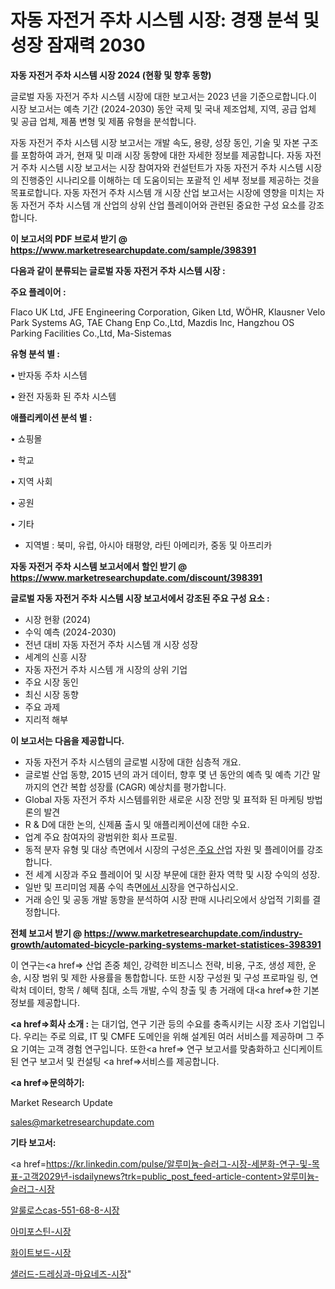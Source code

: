 # 자동 자전거 주차 시스템 시장: 경쟁 분석 및 성장 잠재력 2030

<strong>자동 자전거 주차 시스템 시장 2024 (현황 및 향후 동향)</strong>

글로벌 자동 자전거 주차 시스템 시장에 대한 보고서는 2023 년을 기준으로합니다.이 시장 보고서는 예측 기간 (2024-2030) 동안 국제 및 국내 제조업체, 지역, 공급 업체 및 공급 업체, 제품 변형 및 제품 유형을 분석합니다.

자동 자전거 주차 시스템 시장 보고서는 개발 속도, 용량, 성장 동인, 기술 및 자본 구조를 포함하여 과거, 현재 및 미래 시장 동향에 대한 자세한 정보를 제공합니다. 자동 자전거 주차 시스템 시장 보고서는 시장 참여자와 컨설턴트가 자동 자전거 주차 시스템 시장의 진행중인 시나리오를 이해하는 데 도움이되는 포괄적 인 세부 정보를 제공하는 것을 목표로합니다. 자동 자전거 주차 시스템 개 시장 산업 보고서는 시장에 영향을 미치는 자동 자전거 주차 시스템 개 산업의 상위 산업 플레이어와 관련된 중요한 구성 요소를 강조합니다.



<strong>이 보고서의 PDF 브로셔 받기 @ <a href=https://www.marketresearchupdate.com/sample/398391>https://www.marketresearchupdate.com/sample/398391</a></strong>



<strong>다음과 같이 분류되는 글로벌 자동 자전거 주차 시스템 시장 :</strong>



<strong>주요 플레이어 :</strong>

Flaco UK Ltd, JFE Engineering Corporation, Giken Ltd, WÖHR, Klausner Velo Park Systems AG, TAE Chang Enp Co.,Ltd, Mazdis Inc, Hangzhou OS Parking Facilities Co.,Ltd, Ma-Sistemas



<strong>유형 분석 별 :</strong>

• 반자동 주차 시스템

• 완전 자동화 된 주차 시스템



<strong>애플리케이션 분석 별 :</strong>

• 쇼핑몰

• 학교

• 지역 사회

• 공원

• 기타

<ul>
  <li>지역별 : 북미, 유럽, 아시아 태평양, 라틴 아메리카, 중동 및 아프리카</li>
</ul>


<strong>자동 자전거 주차 시스템 보고서에서 할인 받기 @ <a href=https://www.marketresearchupdate.com/discount/398391>https://www.marketresearchupdate.com/discount/398391</a></strong>



<strong>글로벌 자동 자전거 주차 시스템 시장 보고서에서 강조된 주요 구성 요소 :</strong>
<ul>
  <li>시장 현황 (2024)</li>
  <li>수익 예측 (2024-2030)</li>
  <li>전년 대비 자동 자전거 주차 시스템 개 시장 성장</li>
  <li>세계의 신흥 시장</li>
  <li>자동 자전거 주차 시스템 개 시장의 상위 기업</li>
  <li>주요 시장 동인</li>
  <li>최신 시장 동향</li>
  <li>주요 과제</li>
  <li>지리적 해부</li>
</ul>


<strong>이 보고서는 다음을 제공합니다.</strong>
<ul>
  <li>자동 자전거 주차 시스템의 글로벌 시장에 대한 심층적 개요.</li>
  <li>글로벌 산업 동향, 2015 년의 과거 데이터, 향후 몇 년 동안의 예측 및 예측 기간 말까지의 연간 복합 성장률 (CAGR) 예상치를 평가합니다.</li>
  <li>Global 자동 자전거 주차 시스템를위한 새로운 시장 전망 및 표적화 된 마케팅 방법론의 발견</li>
  <li>R &amp; D에 대한 논의, 신제품 출시 및 애플리케이션에 대한 수요.</li>
  <li>업계 주요 참여자의 광범위한 회사 프로필.</li>
  <li>동적 분자 유형 및 대상 측면에서 시장의 구성은<a href=> 주요 산</a>업 자원 및 플레이어를 강조합니다.</li>
  <li>전 세계 시장과 주요 플레이어 및 시장 부문에 대한 환자 역학 및 시장 수익의 성장.</li>
  <li>일반 및 프리미엄 제품 수익 측면<a href=>에서 시</a>장을 연구하십시오.</li>
  <li>거래 승인 및 공동 개발 동향을 분석하여 시장 판매 시나리오에서 상업적 기회를 결정합니다.</li>
</ul>



<strong>전체 보고서 받기 @ <a href=https://www.marketresearchupdate.com/industry-growth/automated-bicycle-parking-systems-market-statistices-398391>https://www.marketresearchupdate.com/industry-growth/automated-bicycle-parking-systems-market-statistices-398391</a></strong>

이 연구는<a href=> 산업 존중</a> 체인, 강력한 비즈니스 전략, 비용, 구조, 생성 제한, 운송, 시장 범위 및 제한 사용률을 통합합니다. 또한 시장 구성원 및 구성 프로파일 링, 연락처 데이터, 항목 / 혜택 침대, 소득 개발, 수익 창출 및 총 거래에 대<a href=>한 기본 </a>정보를 제공합니다.



<strong><a href=>회사 소</a>개 :</strong>
는 대기업, 연구 기관 등의 수요를 충족시키는 시장 조사 기업입니다. 우리는 주로 의료, IT 및 CMFE 도메인을 위해 설계된 여러 서비스를 제공하며 그 주요 기여는 고객 경험 연구입니다. 또한<a href=> 연구 보</a>고서를 맞춤화하고 신디케이트 된 연구 보고서 및 컨설팅 <a href=>서비스</a>를 제공합니다.



<strong><a href=>문의하기:</a></strong>

Market Research Update

sales@marketresearchupdate.com



<strong>기타 보고서:</strong>

<a href=https://kr.linkedin.com/pulse/알루미늄-슬러그-시장-세분화-연구-및-목표-고객2029년-isdailynews?trk=public_post_feed-article-content>알루미늄-슬러그-시장</a>

<a href=https://www.linkedin.com/pulse/알룰로스cas-551-68-8-시장-경쟁-분석-및-성장-잠재력-2029/>알룰로스cas-551-68-8-시장</a>

<a href=https://www.linkedin.com/pulse/아미포스틴-시장-세분화-연구-및-목표-고객2029년-consumer-connection-chronicles-24--e9zbf/>아미포스틴-시장</a>

<a href=https://www.linkedin.com/pulse/화이트보드-시장-세분화-연구-및-목표-고객2029년-isdailynews-nkoaf/>화이트보드-시장</a>

<a href=https://www.linkedin.com/pulse/샐러드-드레싱과-마요네즈-시장-동향-및-성장-전망-consumer-connection-compendium-ana-tnu6f/>샐러드-드레싱과-마요네즈-시장</a>"

